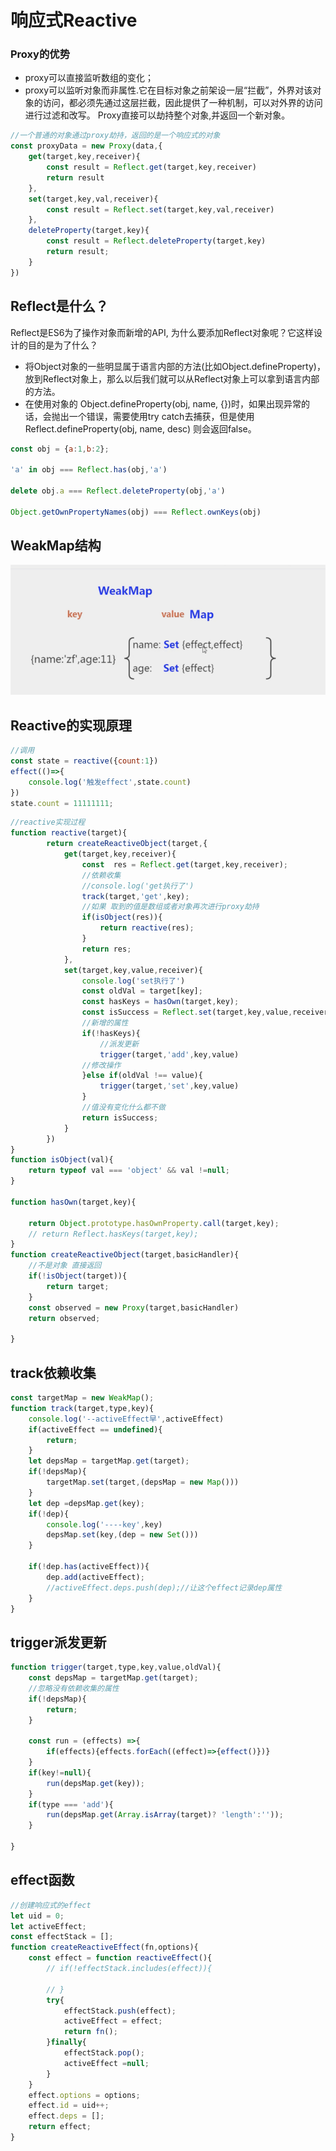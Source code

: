 # 响应式Reactive

### Proxy的优势

- proxy可以直接监听数组的变化；
- proxy可以监听对象而非属性.它在目标对象之前架设一层“拦截”，外界对该对象的访问，都必须先通过这层拦截，因此提供了一种机制，可以对外界的访问进行过滤和改写。 Proxy直接可以劫持整个对象,并返回一个新对象。

```javascript
//一个普通的对象通过proxy劫持，返回的是一个响应式的对象
const proxyData = new Proxy(data,{
    get(target,key,receiver){
        const result = Reflect.get(target,key,receiver)
        return result
    },
    set(target,key,val,receiver){
        const result = Reflect.set(target,key,val,receiver)
    },
    deleteProperty(target,key){
        const result = Reflect.deleteProperty(target,key)
        return result;
    }
})
```

## Reflect是什么？
Reflect是ES6为了操作对象而新增的API, 为什么要添加Reflect对象呢？它这样设计的目的是为了什么？
- 将Object对象的一些明显属于语言内部的方法(比如Object.defineProperty)，放到Reflect对象上，那么以后我们就可以从Reflect对象上可以拿到语言内部的方法。
- 在使用对象的 Object.defineProperty(obj, name, {})时，如果出现异常的话，会抛出一个错误，需要使用try catch去捕获，但是使用 Reflect.defineProperty(obj, name, desc) 则会返回false。

```javascript
const obj = {a:1,b:2};

'a' in obj === Reflect.has(obj,'a')

delete obj.a === Reflect.deleteProperty(obj,'a')

Object.getOwnPropertyNames(obj) === Reflect.ownKeys(obj)
```

## WeakMap结构
  ![weakmap001.png](../../images/weakmap001.png)

## Reactive的实现原理

```javascript
//调用
const state = reactive({count:1})
effect(()=>{    
    console.log('触发effect',state.count)
})
state.count = 11111111;
```
```javascript
//reactive实现过程
function reactive(target){
        return createReactiveObject(target,{
            get(target,key,receiver){
                const  res = Reflect.get(target,key,receiver);
                //依赖收集
                //console.log('get执行了')
                track(target,'get',key);
                //如果 取到的值是数组或者对象再次进行proxy劫持
                if(isObject(res)){
                    return reactive(res);
                }
                return res; 
            },
            set(target,key,value,receiver){
                console.log('set执行了')
                const oldVal = target[key];
                const hasKeys = hasOwn(target,key);
                const isSuccess = Reflect.set(target,key,value,receiver)
                //新增的属性
                if(!hasKeys){
                    //派发更新
                    trigger(target,'add',key,value)
                //修改操作
                }else if(oldVal !== value){            
                    trigger(target,'set',key,value)
                }
                //值没有变化什么都不做
                return isSuccess;
            }
        })
}
function isObject(val){
    return typeof val === 'object' && val !=null;
}

function hasOwn(target,key){
    
    return Object.prototype.hasOwnProperty.call(target,key);
    // return Reflect.hasKeys(target,key);
}
function createReactiveObject(target,basicHandler){
    //不是对象 直接返回
    if(!isObject(target)){
        return target;
    }
    const observed = new Proxy(target,basicHandler)
    return observed;

}
```
## track依赖收集
```javascript
const targetMap = new WeakMap();
function track(target,type,key){
    console.log('--activeEffect早',activeEffect)
    if(activeEffect == undefined){
        return;
    }
    let depsMap = targetMap.get(target);
    if(!depsMap){
        targetMap.set(target,(depsMap = new Map()))
    }
    let dep =depsMap.get(key);
    if(!dep){
        console.log('----key',key)
        depsMap.set(key,(dep = new Set()))
    }

    if(!dep.has(activeEffect)){
        dep.add(activeEffect);
        //activeEffect.deps.push(dep);//让这个effect记录dep属性
    }
}

```
## trigger派发更新

```javascript
function trigger(target,type,key,value,oldVal){
    const depsMap = targetMap.get(target);
    //忽略没有依赖收集的属性
    if(!depsMap){
        return;
    }

    const run = (effects) =>{
        if(effects){effects.forEach((effect)=>{effect()})}
    }
    if(key!=null){
        run(depsMap.get(key));
    }
    if(type === 'add'){
        run(depsMap.get(Array.isArray(target)? 'length':''));
    }
    
}
```
## effect函数
```javascript
//创建响应式的effect
let uid = 0;
let activeEffect;
const effectStack = [];
function createReactiveEffect(fn,options){
    const effect = function reactiveEffect(){
        // if(!effectStack.includes(effect)){
            
        // }
        try{
            effectStack.push(effect);
            activeEffect = effect;
            return fn();
        }finally{
            effectStack.pop();
            activeEffect =null;
        }
    }
    effect.options = options;
    effect.id = uid++;
    effect.deps = [];
    return effect;
}
```
